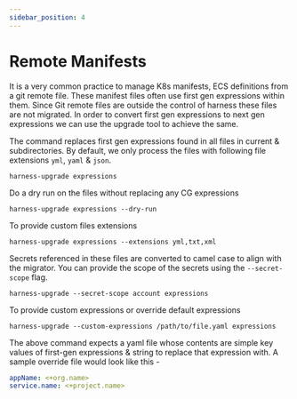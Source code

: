 ```yaml
---
sidebar_position: 4
---
```


# Remote Manifests
It is a very common practice to manage K8s manifests, ECS definitions from a git remote file. These manifest files often use first gen expressions within them. Since Git remote files are outside the control of harness these files are not migrated.
In order to convert first gen expressions to next gen expressions we can use the upgrade tool to achieve the same.

The command replaces first gen expressions found in all files in current & subdirectories. By default, we only process the files with following file extensions `yml`, `yaml` & `json`.
```shell
harness-upgrade expressions 
```

Do a dry run on the files without replacing any CG expressions
```shell
harness-upgrade expressions --dry-run
```

To provide custom files extensions
```shell
harness-upgrade expressions --extensions yml,txt,xml
```

Secrets referenced in these files are converted to camel case to align with the migrator. You can provide the scope of the secrets using the `--secret-scope` flag.
```shell
harness-upgrade --secret-scope account expressions
```

To provide custom expressions or override default expressions
```shell
harness-upgrade --custom-expressions /path/to/file.yaml expressions 
```

The above command expects a yaml file whose contents are simple key values of first-gen expressions & string to replace that expression with. A sample override file would look like this -
```yaml
appName: <+org.name>
service.name: <+project.name>
```


